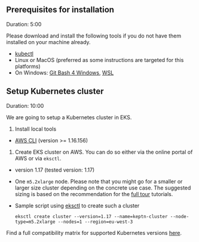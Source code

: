 
## Prerequisites for installation
Duration: 5:00

Please download and install the following tools if you do not have them installed on your machine already.

- [kubectl](https://kubernetes.io/docs/tasks/tools/install-kubectl/)
- Linux or MacOS (preferred as some instructions are targeted for this platforms)
- On Windows: [Git Bash 4 Windows](https://gitforwindows.org/), [WSL](https://docs.microsoft.com/en-us/windows/wsl/install-win10)

## Setup Kubernetes cluster
Duration: 10:00

We are going to setup a Kubernetes cluster in EKS.

1. Install local tools
  - [AWS CLI](https://docs.aws.amazon.com/cli/latest/userguide/cli-chap-install.html) (version >= 1.16.156)

1. Create EKS cluster on AWS. You can do so either via the online portal of AWS or via `eksctl`.
  - version 1.17 (tested version: 1.17)
  - One `m5.2xlarge` node. Please note that you might go for a smaller or larger size cluster depending on the concrete use case. The suggested sizing is based on the recommendation for the [full tour](../../?cat=full-tour) tutorials.
  - Sample script using [eksctl](https://eksctl.io/introduction/#installation) to create such a cluster

    ```
    eksctl create cluster --version=1.17 --name=keptn-cluster --node-type=m5.2xlarge --nodes=1 --region=eu-west-3
    ```

Find a full compatibility matrix for supported Kubernetes versions [here](https://keptn.sh/docs/0.7.x/operate/k8s_support/).
